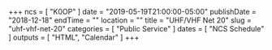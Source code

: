 +++
ncs = [ "K0OP" ]
date = "2019-05-19T21:00:00-05:00"
publishDate = "2018-12-18"
endTime = ""
location = ""
title = "UHF/VHF Net 20"
slug = "uhf-vhf-net-20"
categories = [ "Public Service" ]
dates = [ "NCS Schedule" ]
outputs = [ "HTML", "Calendar" ]
+++
